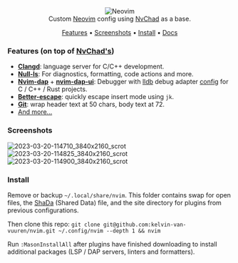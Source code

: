 <div align="center">
	  <img src="https://raw.githubusercontent.com/neovim/neovim.github.io/master/logos/neovim-logo-300x87.png" alt="Neovim">
</div>
<div align="center">
<div>
Custom <a href="https://neovim.io/">Neovim</a> config using <a href="https://github.com/NvChad/NvChad">NvChad</a> as a base.
</div>
<p></p>
    	<a href="https://github.com/kelvin-van-vuuren/nvim/edit/main/.github/README.md#features-added-on-top-of-nvchad-base">Features</a>
  <span> • </span>
       	<a href="https://github.com/kelvin-van-vuuren/nvim/edit/main/.github/README.md#screenshots">Screenshots</a>
  <span> • </span>
	<a href="https://github.com/kelvin-van-vuuren/nvim/edit/main/.github/README.md#Install">Install</a>
  <span> • </span>
        <a href="https://nvchad.com/config/Walkthrough">Docs</a>
  <p></p>
</div> 

### Features (on top of [NvChad's](https://nvchad.com/#/docs/features))
* [**Clangd**](https://clangd.llvm.org/): language server for C/C++ development.
* [**Null-ls**](https://github.com/jose-elias-alvarez/null-ls.nvim): For diagnostics, formatting, code actions and more.
* [**Nvim-dap**](https://github.com/mfussenegger/nvim-dap) + [**nvim-dap-ui**](https://github.com/rcarriga/nvim-dap-ui): Debugger with [lldb](https://lldb.llvm.org/) debug adapter [config](https://github.com/kelvin-van-vuuren/nvim/blob/main/plugins/dap/adapters/lldb.lua) for C / C++ / Rust projects.
* [**Better-escape**](): quickly escape insert mode using ``jk``.  
* [**Git**](https://git-scm.com/): wrap header text at 50 chars, body text at 72.
* [And more...](https://github.com/kelvin-van-vuuren/nvim/commits/main)
### Screenshots
![2023-03-20-114710_3840x2160_scrot](https://user-images.githubusercontent.com/54939625/226331221-85b9630b-d065-4300-baa1-e0486f9db8d4.png)
![2023-03-20-114825_3840x2160_scrot](https://user-images.githubusercontent.com/54939625/226331697-05896bac-4d7c-4535-87d6-de364f7600c2.png)
![2023-03-20-114900_3840x2160_scrot](https://user-images.githubusercontent.com/54939625/226331802-58b50691-a218-4889-afac-d7058de89cde.png)

### Install
Remove or backup ``~/.local/share/nvim``. This folder contains swap for open files, the [ShaDa](https://neovim.io/doc/user/starting.html#shada) (Shared Data) file, and the site directory for plugins from previous configurations.

Then clone this repo: ``git clone git@github.com:kelvin-van-vuuren/nvim.git ~/.config/nvim --depth 1 && nvim``

Run ``:MasonInstallAll`` after plugins have finished downloading to install additional packages (LSP / DAP servers, linters and formatters).
